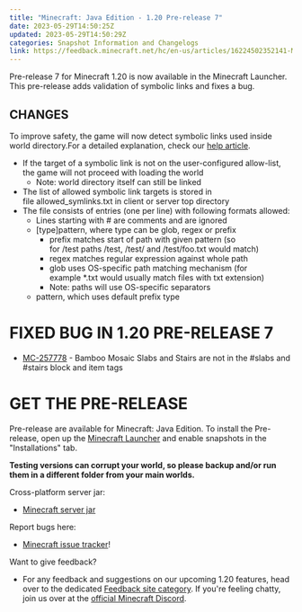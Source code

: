 ```yaml
---
title: "Minecraft: Java Edition - 1.20 Pre-release 7"
date: 2023-05-29T14:50:25Z
updated: 2023-05-29T14:50:29Z
categories: Snapshot Information and Changelogs
link: https://feedback.minecraft.net/hc/en-us/articles/16224502352141-Minecraft-Java-Edition-1-20-Pre-release-7
---
```


Pre-release 7 for Minecraft 1.20 is now available in the Minecraft Launcher. This pre-release adds validation of symbolic links and fixes a bug.

## CHANGES

To improve safety, the game will now detect symbolic links used inside world directory.For a detailed explanation, check our [help article](https://aka.ms/MinecraftSymLinks).

-   If the target of a symbolic link is not on the user-configured allow-list, the game will not proceed with loading the world
    -   Note: world directory itself can still be linked
-   The list of allowed symbolic link targets is stored in file allowed_symlinks.txt in client or server top directory
-   The file consists of entries (one per line) with following formats allowed:
    -   Lines starting with \# are comments and are ignored
    -   \[type\]pattern, where type can be glob, regex or prefix
        -   prefix matches start of path with given pattern (so for /test paths /test, /test/ and /test/foo.txt would match)
        -   regex matches regular expression against whole path
        -   glob uses OS-specific path matching mechanism (for example \*.txt would usually match files with txt extension)
        -   Note: paths will use OS-specific separators
    -   pattern, which uses default prefix type

# FIXED BUG IN 1.20 PRE-RELEASE 7

-   [MC-257778](https://bugs.mojang.com/browse/MC-257778) - Bamboo Mosaic Slabs and Stairs are not in the #slabs and #stairs block and item tags

# GET THE PRE-RELEASE

Pre-release are available for Minecraft: Java Edition. To install the Pre-release, open up the [Minecraft Launcher](https://www.minecraft.net/download.html) and enable snapshots in the \"Installations\" tab.

**Testing versions can corrupt your world, so please backup and/or run them in a different folder from your main worlds.**

Cross-platform server jar:

-   [Minecraft server jar](https://piston-data.mojang.com/v1/objects/ed6ddd61aeb1f529ef626fae9bcb0a5f51491f71/server.jar)

Report bugs here:

-   [Minecraft issue tracker](https://bugs.mojang.com/projects/MC/summary)!

Want to give feedback?

-   For any feedback and suggestions on our upcoming 1.20 features, head over to the dedicated [Feedback site category](https://aka.ms/MC120Feedback). If you\'re feeling chatty, join us over at the [official Minecraft Discord](https://discordapp.com/invite/minecraft).
